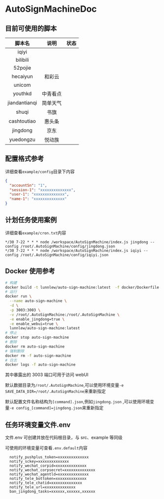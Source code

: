 # AutoSignMachineDoc

## 目前可使用的脚本

|    脚本名     |   说明   | 状态 |
| :-----------: | :------: | ---- |
|     iqiyi     |          |      |
|   bilibili    |          |      |
|    52pojie    |          |      |
|   hecaiyun    |  和彩云  |      |
|    unicom     |          |      |
|    youthkd    | 中青看点 |      |
| jiandantianqi | 简单天气 |      |
|     shuqi     |   书旗   |      |
|  cashtoutiao  |  惠头条  |      |
|   jingdong    |   京东   |      |
|   yuedongzu   |  悦动族  |      |

## 配置格式参考

详细查看`example/config`目录下内容

```json
{
  "accountSn": "1",
  "session-1": "xxxxxxxxxxxxxx",
  "user-1": "xxxxxxxxxxxxxx",
  "name-1": "xxxxxxxxxxxxxx"
}
```

## 计划任务使用案例

详细查看`example/cron.txt`内容

```text
*/30 7-22 * * * node /workspace/AutoSignMachine/index.js jingdong --config /root/.AutoSignMachine/config/jingdong.json
*/30 7-22 * * * node /workspace/AutoSignMachine/index.js iqiyi --config /root/.AutoSignMachine/config/iqiyi.json
```

## Docker 使用参考

```sh
# 构建
docker build -t lunnlew/auto-sign-machine:latest  -f docker/Dockerfile .
# 运行
docker run \
  --name auto-sign-machine \
  -d \
  -p 3003:3003 \
  -v /root/.AutoSignMachine:/root/.AutoSignMachine \
  -e enable_jingdong=true \
  -e enable_webui=true \
  lunnlew/auto-sign-machine:latest
# 停止
docker stop auto-sign-machine
# 删除
docker rm auto-sign-machine
# 强制删除
docker rm -f auto-sign-machine
# 日志
docker logs -f auto-sign-machine
```

其中暴露出的 3003 端口可用于访问 webUI

默认数据目录为`/root/.AutoSignMachine`,可以使用环境变量`-e SAVE_DATA_DIR=/root/.AutoSignMachine`来重新指定

默认配置文件名称结构为`[command].json`,例如`jingdong.json` ,可以使用环境变量`-e config_[command]=jingdong.json`来重新指定

## 任务环境变量文件.env

文件.env 可创建并放在代码根目录，与 src、example 等同级

可使用的环境变量可查看`.env.default`内容

```text
  notify_pushplus_token=xxxxxxxxxxxxxx
  notify_sckey=xxxxxxxxxxxxxx
  notify_wechat_corpid=xxxxxxxxxxxxxx
  notify_wechat_corpsecret=xxxxxxxxxxxxxx
  notify_wechat_agentld=xxxxxxxxxxxxxx
  notify_tele_bottoken=xxxxxxxxxxxxxx
  notify_tele_chatid=xxxxxxxxxxxxxx
  notify_tele_url=xxxxxxxxxxxxxx
  ban_jingdong_tasks=xxxxxx,xxxxxx,xxxxxx
```
